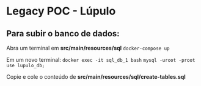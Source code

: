 # Legacy POC - Lúpulo

## Para subir o banco de dados:
Abra um terminal em **src/main/resources/sql**
`docker-compose up`

Em um novo terminal: 
`docker exec -it sql_db_1 bash`
`mysql -uroot -proot`
`use lupulo_db;`

Copie e cole o conteúdo de **src/main/resources/sql/create-tables.sql**  
